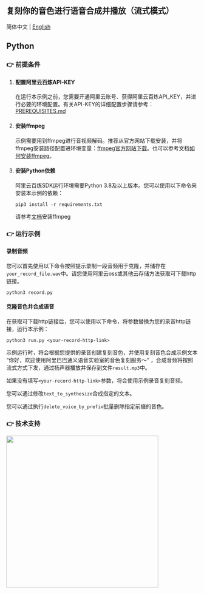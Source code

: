 [comment]: # (title and brief introduction of the sample)
## 复刻你的音色进行语音合成并播放（流式模式）

简体中文 | [English](./README_EN.md)

## Python

[comment]: # (prerequisites)
### :point_right: 前提条件

1. #### 配置阿里云百炼API-KEY

    在运行本示例之前，您需要开通阿里云账号、获得阿里云百炼API_KEY，并进行必要的环境配置。有关API-KEY的详细配置步骤请参考：[PREREQUISITES.md](../../../../PREREQUISITES.md)

1. #### 安装ffmpeg

    示例需要用到ffmpeg进行音视频解码。推荐从官方网站下载安装，并将ffmpeg安装路径配置进环境变量：[ffmpeg官方网站下载](https://www.ffmpeg.org/download.html)。也可以参考文档[如何安装ffmpeg](../../../docs/QA/ffmpeg.md)。

1. #### 安装Python依赖

    阿里云百炼SDK运行环境需要Python 3.8及以上版本。您可以使用以下命令来安装本示例的依赖：
    ```commandline
    pip3 install -r requirements.txt
    ```
    请参考[文档](https://github.com/kkroening/ffmpeg-python)安装ffmpeg

[comment]: # (how to run the sample and expected results)
### :point_right: 运行示例

#### 录制音频
您可以首先使用以下命令按照提示录制一段音频用于克隆，并储存在`your_record_file.wav`中。请您使用阿里云oss或其他云存储方法获取可下载http链接。

```commandline
python3 record.py
```

#### 克隆音色并合成语音

在获取可下载http链接后，您可以使用以下命令，将参数替换为您的录音http链接，运行本示例：

```commandline
python3 run.py <your-record-http-link>
```

示例运行时，将会根据您提供的录音创建复刻音色，并使用复刻音色合成示例文本 “你好，欢迎使用阿里巴巴通义语音实验室的音色复刻服务～” ，合成音频将按照流式方式下发，通过扬声器播放并保存到文件`result.mp3`中。

如果没有填写`<your-record-http-link>`参数，将会使用示例录音复刻音频。

您可以通过修改`text_to_synthesize`合成指定的文本。

您可以通过执行`delete_voice_by_prefix`批量删除指定前缀的音色。

[comment]: # (technical support of the sample)
### :point_right: 技术支持
<img src="https://dashscope.oss-cn-beijing.aliyuncs.com/samples/audio/group.png" width="400"/>
